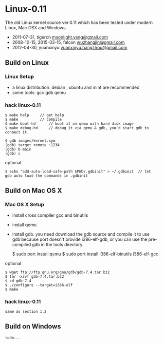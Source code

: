 Linux-0.11
==========

The old Linux kernel source ver 0.11 which has been tested under modern Linux,  Mac OSX and Windows.

* 2011-07-31, tigercn <moonlight.yang@gmail.com>
* 2008-10-15, 2015-03-15, falcon <wuzhangjin@gmail.com>
* 2012-04-30, yuanxinyu <yuanxinyu.hangzhou@gmail.com>

## Build on Linux

### Linux Setup

* a linux distribution: debian , ubuntu and mint are recommended
* some tools: gcc gdb qemu

### hack linux-0.11

    $ make help		// get help
    $ make  		// compile
    $ make boot-hd		// boot it on qemu with hard disk image
    $ make debug-hd		// debug it via qemu & gdb, you'd start gdb to connect it.

    $ gdb images/kernel.sym
    (gdb) target remote :1234
    (gdb) b main
    (gdb) c

optional

    $ echo "add-auto-load-safe-path $PWD/.gdbinit" > ~/.gdbinit  // let gdb auto load the commands in .gdbinit

## Build on Mac OS X

### Mac OS X Setup

* install cross compiler gcc and binutils
* install qemu
* install gdb. you need download the gdb source and compile it to use gdb because port doesn't provide i386-elf-gdb, or you can use the pre-compiled gdb in the tools directory.

    $ sudo port install qemu
    $ sudo port install i386-elf-binutils i386-elf-gcc

optional

    $ wget ftp://ftp.gnu.org/gnu/gdb/gdb-7.4.tar.bz2
    $ tar -xzvf gdb-7.4.tar.bz2
	$ cd gdb-7.4
	$ ./configure --target=i386-elf
	$ make


### hack linux-0.11

	same as section 1.2


## Build on Windows

	todo...
